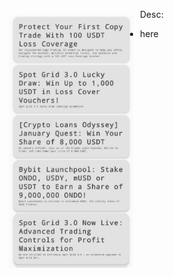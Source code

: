 [<img src="images/scr1app.jpg" align="left"
width="200"
    hspace="10" vspace="10">](images/screenshot1.png)

Desc:
- here
